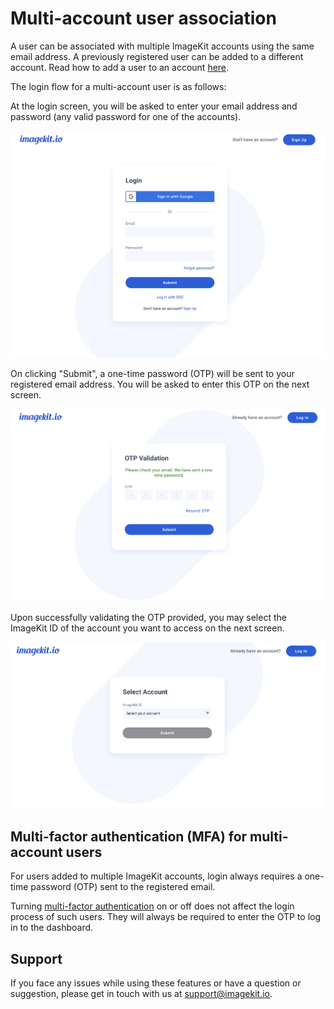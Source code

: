 # Multi-account user association

A user can be associated with multiple ImageKit accounts using the same email address. A previously registered user can be added to a different account. Read how to add a user to an account [here](./user-access-management/README.md).

The login flow for a multi-account user is as follows:

At the login screen, you will be asked to enter your email address and password (any valid password for one of the accounts).

![Login screen](../.gitbook/assets/login-screen.png)

On clicking "Submit", a one-time password (OTP) will be sent to your registered email address. You will be asked to enter this OTP on the next screen.

![OTP input screen](../.gitbook/assets/OTP-input-screen.png)

Upon successfully validating the OTP provided, you may select the ImageKit ID of the account you want to access on the next screen.

![Account selection screen](../.gitbook/assets/account-selection-screen.png)

## Multi-factor authentication (MFA) for multi-account users

For users added to multiple ImageKit accounts, login always requires a one-time password (OTP) sent to the registered email.

Turning [multi-factor authentication](./multi-factor-authentication.md) on or off does not affect the login process of such users. They will always be required to enter the OTP to log in to the dashboard.

## Support

If you face any issues while using these features or have a question or suggestion, please get in touch with us at support@imagekit.io.
